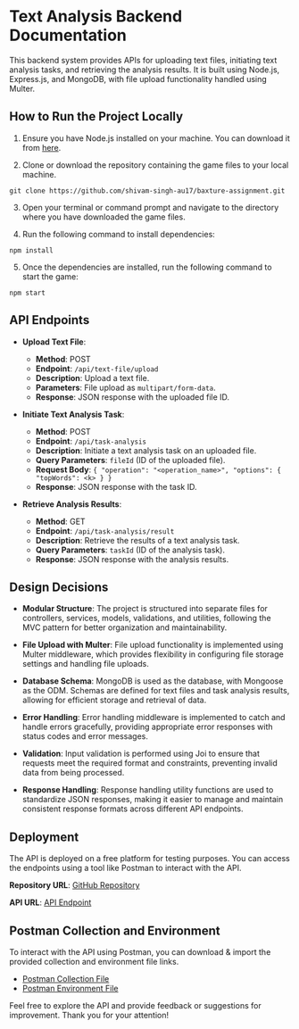 # Text Analysis Backend Documentation

This backend system provides APIs for uploading text files, initiating text analysis tasks, and retrieving the analysis results. It is built using Node.js, Express.js, and MongoDB, with file upload functionality handled using Multer.

## How to Run the Project Locally

1. Ensure you have Node.js installed on your machine. You can download it from [here](https://nodejs.org/).

2. Clone or download the repository containing the game files to your local machine.
```
git clone https://github.com/shivam-singh-au17/baxture-assignment.git
```

3. Open your terminal or command prompt and navigate to the directory where you have downloaded the game files.

4. Run the following command to install dependencies:
```
npm install
```

5. Once the dependencies are installed, run the following command to start the game:
```
npm start
```

## API Endpoints

   - **Upload Text File**:
      - **Method**: POST
      - **Endpoint**: `/api/text-file/upload`
      - **Description**: Upload a text file.
      - **Parameters**: File upload as `multipart/form-data`.
      - **Response**: JSON response with the uploaded file ID.

   - **Initiate Text Analysis Task**:
      - **Method**: POST
      - **Endpoint**: `/api/task-analysis`
      - **Description**: Initiate a text analysis task on an uploaded file.
      - **Query Parameters**: `fileId` (ID of the uploaded file).
      - **Request Body**: `{ "operation": "<operation_name>", "options": { "topWords": <k> } }`
      - **Response**: JSON response with the task ID.

   - **Retrieve Analysis Results**:
      - **Method**: GET
      - **Endpoint**: `/api/task-analysis/result`
      - **Description**: Retrieve the results of a text analysis task.
      - **Query Parameters**: `taskId` (ID of the analysis task).
      - **Response**: JSON response with the analysis results.

## Design Decisions

- **Modular Structure**: The project is structured into separate files for controllers, services, models, validations, and utilities, following the MVC pattern for better organization and maintainability.

- **File Upload with Multer**: File upload functionality is implemented using Multer middleware, which provides flexibility in configuring file storage settings and handling file uploads.

- **Database Schema**: MongoDB is used as the database, with Mongoose as the ODM. Schemas are defined for text files and task analysis results, allowing for efficient storage and retrieval of data.

- **Error Handling**: Error handling middleware is implemented to catch and handle errors gracefully, providing appropriate error responses with status codes and error messages.

- **Validation**: Input validation is performed using Joi to ensure that requests meet the required format and constraints, preventing invalid data from being processed.

- **Response Handling**: Response handling utility functions are used to standardize JSON responses, making it easier to manage and maintain consistent response formats across different API endpoints.


## Deployment

The API is deployed on a free platform for testing purposes. You can access the endpoints using a tool like Postman to interact with the API.

**Repository URL**: [GitHub Repository](https://github.com/shivam-singh-au17/baxture-assignment)

**API URL**: [API Endpoint](https://baxture-assignment.onrender.com/api)

## Postman Collection and Environment

To interact with the API using Postman, you can download & import the provided collection and environment file links.

- [Postman Collection File](https://github.com/shivam-singh-au17/baxture-assignment/blob/master/baxture-assignment.postman_collection.json)
- [Postman Environment File](https://github.com/shivam-singh-au17/baxture-assignment/blob/master/baxture-assignment.postman_environment.json)


Feel free to explore the API and provide feedback or suggestions for improvement. Thank you for your attention!